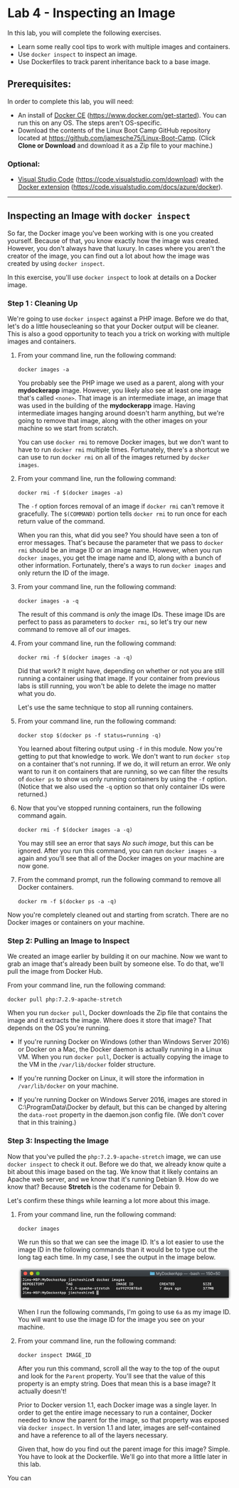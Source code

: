 # Lab 4 - Inspecting an Image
In this lab, you will complete the following exercises.

* Learn some really cool tips to work with multiple images and containers.
* Use ``docker inspect`` to inspect an image.
* Use Dockerfiles to track parent inheritance back to a base image.

## Prerequisites:
In order to complete this lab, you will need:

* An install of [Docker CE](https://www.docker.com/get-started) (https://www.docker.com/get-started). You can run this on any OS. The steps aren't OS-specific.
* Download the contents of the Linux Boot Camp GitHub repository located at https://github.com/jamesche75/Linux-Boot-Camp. (Click **Clone or Download** and download it as a Zip file to your machine.)

### Optional: ###
* [Visual Studio Code](https://code.visualstudio.com/download) (https://code.visualstudio.com/download) with the [Docker extension](https://code.visualstudio.com/docs/azure/docker) (https://code.visualstudio.com/docs/azure/docker).

---

## Inspecting an Image with ``docker inspect``
So far, the Docker image you've been working with is one you created yourself. Because of that, you know exactly how the image was created. However, you don't always have that luxury. In cases where you aren't the creator of the image, you can find out a lot about how the image was created by using ``docker inspect``. 

In this exercise, you'll use ``docker inspect`` to look at details on a Docker image. 

### Step 1 : Cleaning Up
We're going to use ``docker inspect`` against a PHP image. Before we do that, let's do a little housecleaning so that your Docker output will be cleaner. This is also a good opportunity to teach you a trick on working with multiple images and containers. 

1. From your command line, run the following command:

   ``docker images -a``

   You probably see the PHP image we used as a parent, along with your **mydockerapp** image. However, you likely also see at least one image that's called ``<none>``. That image is an intermediate image, an image that was used in the building of the **mydockerapp** image. Having intermediate images hanging around doesn't harm anything, but we're going to remove that image, along with the other images on your machine so we start from scratch.

   You can use ``docker rmi`` to remove Docker images, but we don't want to have to run ``docker rmi`` multiple times. Fortunately, there's a shortcut we can use to run ``docker rmi`` on all of the images returned by ``docker images``. 

2. From your command line, run the following command:

   ``docker rmi -f $(docker images -a)``

   The ``-f`` option forces removal of an image if ``docker rmi`` can't remove it gracefully. The ``$(COMMAND)`` portion tells ``docker rmi`` to run once for each return value of the command. 

   When you ran this, what did you see? You should have seen a ton of error messages. That's because the parameter that we pass to ``docker rmi`` should be an image ID or an image name. However, when you run ``docker images``, you get the image name and ID, along with a bunch of other information. Fortunately, there's a ways to run ``docker images`` and only return the ID of the image. 

3. From your command line, run the following command:

   ``docker images -a -q``

   The result of this command is *only* the image IDs. These image IDs are perfect to pass as parameters to ``docker rmi``, so let's try our new command to remove all of our images.

4. From your command line, run the following command:

   ``docker rmi -f $(docker images -a -q)``

   Did that work? It might have, depending on whether or not you are still running a container using that image. If your container from previous labs is still running, you won't be able to delete the image no matter what you do. 

   Let's use the same technique to stop all running containers. 

5. From your command line, run the following command:

   ``docker stop $(docker ps -f status=running -q)``

   You learned about filtering output using ``-f`` in this module. Now you're getting to put that knowledge to work. We don't want to run ``docker stop`` on a container that's not running. If we do, it will return an error. We only want to run it on containers that are running, so we can filter the results of ``docker ps`` to show us only running containers by using the ``-f`` option. (Notice that we also used the ``-q`` option so that only container IDs were returned.)

6. Now that you've stopped running containers, run the following command again.

   ``docker rmi -f $(docker images -a -q)``

   You may still see an error that says *No such image*, but this can be ignored. After you run this command, you can run ``docker images -a`` again and you'll see that all of the Docker images on your machine are now gone. 

7. From the command prompt, run the following command to remove all Docker containers.

   ``docker rm -f $(docker ps -a -q)``

Now you're completely cleaned out and starting from scratch. There are no Docker images or containers on your machine.

### Step 2: Pulling an Image to Inspect
We created an image earlier by building it on our machine. Now we want to grab an image that's already been built by someone else. To do that, we'll pull the image from Docker Hub.

From your command line, run the following command:

``docker pull php:7.2.9-apache-stretch``

When you run ``docker pull``, Docker downloads the Zip file that contains the image and it extracts the image. Where does it store that image? That depends on the OS you're running. 

* If you're running Docker on Windows (other than Windows Server 2016) or Docker on a Mac, the Docker daemon is actually running in a Linux VM. When you run ``docker pull``, Docker is actually copying the image to the VM in the ``/var/lib/docker`` folder structure. 

* If you're running Docker on Linux, it will store the information in ``/var/lib/docker`` on your machine.

* If you're running Docker on Windows Server 2016, images are stored in C:\ProgramData\Docker by default, but this can be changed by altering the ``data-root`` property in the daemon.json config file. (We don't cover that in this training.)

### Step 3: Inspecting the Image
Now that you've pulled the ``php:7.2.9-apache-stretch`` image, we can use ``docker inspect`` to check it out. Before we do that, we already know quite a bit about this image based on the tag. We know that it likely contains an Apache web server, and we know that it's running Debian 9. How do we know that? Because **Stretch** is the codename for Debain 9. 

Let's confirm these things while learning a lot more about this image. 

1. From your command line, run the following command:

   ``docker images``

   We run this so that we can see the image ID. It's a lot easier to use the image ID in the following commands than it would be to type out the long tag each time. In my case, I see the output in the image below.

   ![alt text](images/docker_images.png "PHP Docker Image")

   When I run the following commands, I'm going to use ``6a`` as my image ID. You will want to use the image ID for the image you see on your machine.

2. From your command line, run the following command:

   ``docker inspect IMAGE_ID``

   After you run this command, scroll all the way to the top of the ouput and look for the ``Parent`` property. You'll see that the value of this property is an empty string. Does that mean this is a base image? It actually doesn't!

   Prior to Docker version 1.1, each Docker image was a single layer. In order to get the entire image necessary to run a container, Docker needed to know the parent for the image, so that property was exposed via ``docker inspect``. In version 1.1 and later, images are self-contained and have a reference to all of the layers necessary. 

   Given that, how do you find out the parent image for this image? Simple. You have to look at the Dockerfile. We'll go into that more a little later in this lab.

You can  


